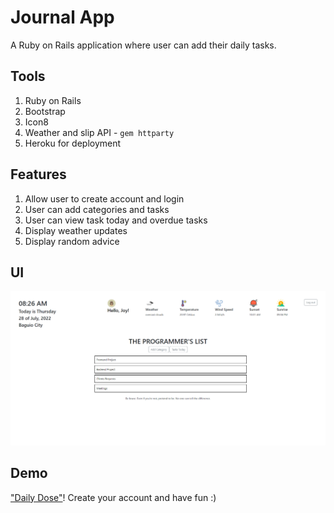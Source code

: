 # Journal App
A Ruby on Rails application where user can add their daily tasks.

## Tools
1. Ruby on Rails
2. Bootstrap
3. Icon8 
4. Weather and slip API - `gem httparty`
5. Heroku for deployment

## Features
1. Allow user to create account and login
2. User can add categories and tasks
3. User can view task today and overdue tasks
4. Display weather updates
5. Display random advice

## UI
![Dashboard]( app/assets/images/journal-app.png "User Dashboard")

## Demo
["Daily Dose"](https://mighty-river-02026.herokuapp.com/)! Create your account and have fun :)




